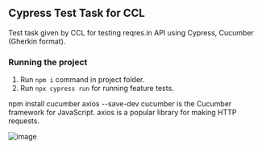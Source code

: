 ## Cypress Test Task for CCL

Test task given by CCL for testing reqres.in API using Cypress, Cucumber (Gherkin format).


### Running the project

1. Run `npm i` command in project folder.
2. Run `npx cypress run` for running feature tests.



npm install cucumber axios --save-dev
cucumber is the Cucumber framework for JavaScript.
axios is a popular library for making HTTP requests.

![image](https://github.com/rizwanwasim/cypress4ccl_js/assets/69919998/d1feb3d7-f681-4b3f-b735-d2607952f4f9)
